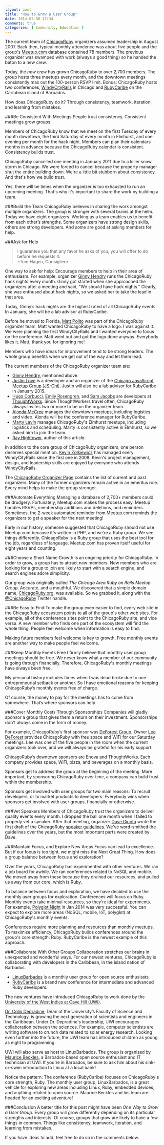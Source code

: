 ```yaml
---
layout: post
title: "How to Grow a User Group"
date: 2014-05-30 17:34
comments: true
categories: [ Community, Education ]
---
```

The current team of [ChicagoRuby](http://chicagoruby.org) organizers assumed leadership in August 2007. Back then, typical monthly attendence was about five people and the group's [Meetup.com](http://meetup.com/chicagoruby) database contained 78 members. The previous organizer was swamped with work (always a good thing) so he handed the baton to a new crew.

Today, the _new crew_ has grown ChicagoRuby to over 2,700 members. The group hosts three meetups every month, and the downtown meetings consistently max out the 100-person RSVP limit. Bonus: ChicagoRuby hosts two conferences, [WindyCityRails](http://windycityrails.org) in Chicago and [RubyCaribe](http://rubycaribe.com) on the Caribbean island of Barbados.

How does ChicagoRuby do it? Through consistency, teamwork, iteration, and learning from mistakes.
<!--more-->
###Be Consistent With Meetings
People trust consistency. Consistent meetings grow groups. 

Members of ChicagoRuby know that we meet on the first Tuesday of every month downtown, the third Saturday of every month in Elmhurst, and one evening per month for the hack night. Members can plan their calendars months in advance because the ChicagoRuby calendar is consistent. Consistency builds trust.

ChicagoRuby cancelled one meeting in January 2011 due to a killer snow storm in Chicago. We were forced to cancel because the property manager shut the entire building down. We're a little bit stubborn about consistency. And that's how we build trust. 

Yes, there will be times when the organizer is too exhausted to run an upcoming meeting. That's why it's important to share the work by building a team.

###Build the Team
ChicagoRuby believes in sharing the work amongst multiple organizers. The group is stronger with several brains at the helm. Today we have eight organizers. Working as a team enables us to benefit from each other’s strengths. Some organizers have strong design skills, others are strong developers. And some are good at asking members for help.

###Ask for Help

>I guarantee you that any favor he asks of you, you will offer to do before he requests it.
> <br/>~Tom Hagen, Consigliere

One way to ask for help: Encourage members to help in their area of enthusiasm. For example, organizer [Ginny Hendry](https://twitter.com/ginnyhendry) runs the ChicagoRuby hack nights every month. Ginny got started when she approached the organizers after a meeting and said, "We should have hack nights." Clearly, she was enthused about hack nights, so we asked her to take the lead in that area.

Today, Ginny’s hack nights are the highest rated of all ChicagoRuby events. In January, she will be a lab advisor at RubyCaribe. 

Before he moved to Florida, [Matt Polito](http://twitter.com/mattpolito) was part of the ChicagoRuby organizer team. Matt wanted ChicagoRuby to have a logo. I was against it. We were planning the first WindyCityRails and I wanted everyone to focus on the conference. Matt went out and got the logo done anyway. Everybody likes it. Matt, thank you for ignoring me!

Members who have ideas for improvement tend to be strong leaders. The whole group benefits when we get out of the way and let them lead.

The current members of the ChicagoRuby organizer team are:

* [Ginny Hendry](https://twitter.com/ginnyhendry), mentioned above.
* [Justin Love](http://twitter.com/wondible) is a developer and an organizer of the [Chicago JavaScript Meetup Group (JS-Chi)](http://www.meetup.com/js-chi/). Justin will also be a lab advisor for RubyCaribe in January 2015.
* [Hugo Corbucci](http://twitter.com/hugocorbucci), [Emily Rosengren](http://www.meetup.com/ChicagoRuby/members/42800032/), and [Sam Jacobs](http://www.meetup.com/ChicagoRuby/members/135529442/) are developers at [ThoughtWorks](http://thoughtworks.com). Since ThoughtWorkers travel often, ChicagoRuby always invites two or more to be on the organizer team. 
* [Alonda McCree](http://twitter.com/themccreefiles) manages the downtown meetups, including logistics and video. Alonda will be the conference manager for RubyCaribe.
* [Marty Lavin](http://www.meetup.com/ChicagoRuby/members/1345203/) manages ChicagoRuby's Elmhurst meetups, including logistics and scheduling. Marty is consistently active in Elmhurst, so we asked him to join the team.
* [Ray Hightower](http://twitter.com/rayhightower), author of this
article.

In addition to the core group of ChicagoRuby organizers, one person deserves special mention. [Kevin Zolkiewicz](http://twitter.com/zolk) has managed every WindyCityRails since the first one in 2008. Kevin's project management, design, and leadership skills are enjoyed by everyone who attends WindyCityRails.

The [ChicagoRuby Organizer Page](http://www.chicagoruby.org/about/organizers/) contains the list of current and past organizers. Many of the former organizers remain active in an emeritus role. Every mind helps to make the group stronger.

###Automate Everything
Managing a database of 2,700+ members could be drudgery. Fortunately, Meetup.com makes the process easy. Meetup handles RSVPs, membership additions and deletions, and reminders. Sometimes, the 2-week automated reminder from Meetup.com reminds the organizers to get a speaker for the next meeting!

Early in our history, someone suggested that ChicagoRuby should not use Meetup.com because it's written in PHP, and we're a Ruby group. We see things differently. ChicagoRuby is a Ruby group that uses the best tool for the job, regardless of language. Meetup.com has proven itself useful for eight years and counting.

###Choose a Short Name
Growth is an ongoing priority for ChicagoRuby. In order to grow, a group has to attract new members. New members who are looking for a group to join are likely to start with a search engine, and search engines adore simplicity.

Our group was originally called _The Chicago Area Ruby on Rails Meetup Group_. Accurate, and a mouthful. We discovered that a simple domain name, [ChicagoRuby.org](http://chicagoruby.org), was available. So we grabbed it, along with the [@ChicagoRuby](http://twitter.com/chicagoruby) Twitter handle.

###Be Easy to Find
To make the group even easier to find, every web site in the ChicagoRuby ecosystem points to all of the group's other web sites. For example, all of the conference sites point to the ChicagoRuby site, and vice versa. A new member who finds one part of the ecosystem will find the whole thing. People feel welcome when information is easy to find.

Making future members feel welcome is key to growth. Free monthly events are another way to make people feel welcome. 

###Keep Monthly Events Free
I firmly believe that monthly user group meetings should be free. We never know what a member of our community is going through financially. Therefore, ChicagoRuby's monthly meetings have always been free.

My personal history includes times when I was dead broke due to one entrepreneurial setback or another. So I have emotional reasons for keeping ChicagoRuby’s monthly events free of charge.

Of course, the money to pay for the meetings has to come from somewhere. That’s where sponsors can help.

###Cover Monthly Costs Through Sponsorships
Companies will gladly sponsor a group that gives them a return on their investment. Sponsorships don't always come in the form of money.

For example, ChicagoRuby’s first sponsor was [DeForest Group](http://www.deforestgroup.com/). Owner [Lee DeForest](https://www.linkedin.com/in/leedeforest) provides ChicagoRuby with free space and WiFi for our Saturday meetings. Lee was one of the five people in the room when the current organizers took over, and we will always be grateful for his early support.

ChicagoRuby’s downtown sponsors are [Enova](http://enova.com) and [ThoughtWorks](http://thoughtworks.com). Each company provides space, WiFi, pizza, and beverages on a monthly basis. 

Sponsors get to address the group at the beginning of the meeting. More important, by sponsoring ChicagoRuby over time, a company can build trust within the membership.

Sponsors get involved with user groups for two main reasons: To recruit developers, or to market products to developers. Everybody wins when sponsors get involved with user groups, financially or otherwise.

###Vet Speakers
Members of ChicagoRuby trust the organizers to deliver quality events every month. I dropped the ball one month when I failed to properly vet a speaker. After that meeting, organizer [Dave Giunta](https://twitter.com/dgiunta) wrote the first draft of the ChicagoRuby [speaker guidelines](http://www.chicagoruby.org/about/speaker-guidelines/). We've word-smithed the guidelines over the years, but the most important parts were created by Dave.

###Maintain Focus, and Explore New Areas
Focus can lead to excellence. But if our focus is too tight, we might miss the Next Great Thing. How does a group balance between focus and exploration?

Over the years, ChicagoRuby has experimented with other ventures. We ran a job board for awhile. We ran conferences related to NoSQL and mobile. We moved away from these because they drained our resources, and pulled us away from our core, which is Ruby. 

To balance between focus and exploration, we have decided to use the monthly user groups for exploration. Conferences will focus on Ruby. Monthly events take minimal resources, so they're ideal for experiments. For example, [Polyglot Night](http://www.chicagoruby.org/videos/archives/2013/12/03/ployglot-night/) in Jan 2014 was very successful. You can expect to explore more areas (NoSQL, mobile, IoT, polyglot) at ChicagoRuby's monthly events.

Conferences require more planning and resources than monthly meetups. To maximize efficiency, ChicagoRuby builds conferences around the group's core strength: Ruby. RubyCaribe is the newest example of this approach.

###Collaborate With Other Groups
Collaboration stretches our brains in unexpected and wonderful ways. For our newest ventures, ChicagoRuby is collaborating with developers in the Caribbean, in the island nation of Barbados. 

* [LinuxBarbados](http://linuxbarbados.org) is a monthly user group for open source enthusiasts. 
* [RubyCaribe](http://rubycaribe.com) is a brand new conference for intermediate and advanced Ruby developers. 

The new ventures have introduced ChicagoRuby to work done by the [University of the West Indies at Cave Hill (UWI)](https://www.cavehill.uwi.edu/).

[Dr. Colin Depradine](http://www.cavehill.uwi.edu/fst/cmp/staff/colin-depradine.aspx), Dean of the University’s Faculty of Science and Technology, is growing the next generation of scientists and engineers in the Caribbean. Under Dr. Depradine's leadership, UWI encourages collaboration between the sciences. For example, computer scientists are writing software to crunch data related to solar energy research. Looking even further into the future, the UWI team has introduced children as young as eight to programming.

UWI will also serve as host to LinuxBarbados. The group is organized by [Maurice Beckles](http://www.meetup.com/LinuxBarbados/members/143194822/), a Barbados-based open source enthusiast and IT technician at UWI. If you're in Barbados, be sure to ask him about his sink-or-swim introduction to Linux at a local bank!

Notice the pattern: The conference (RubyCaribe) focuses on ChicagoRuby's core strength, Ruby. The monthly user group, LinuxBarbados, is a great vehicle for exploring new areas including Linux, Ruby, embedded devices, and anything related to open source. Maurice Beckles and his team are headed for an exciting adventure!

###Conclusion
A better title for this post might have been _One Way to Grow a User Group_. Every group will grow differently depending on its particular strengths and interests. Of course, groups that grow are likely to have a few things in common. Things like consistency, teamwork, iteration, and learning from mistakes.

If you have ideas to add, feel free to do so in the comments below.
